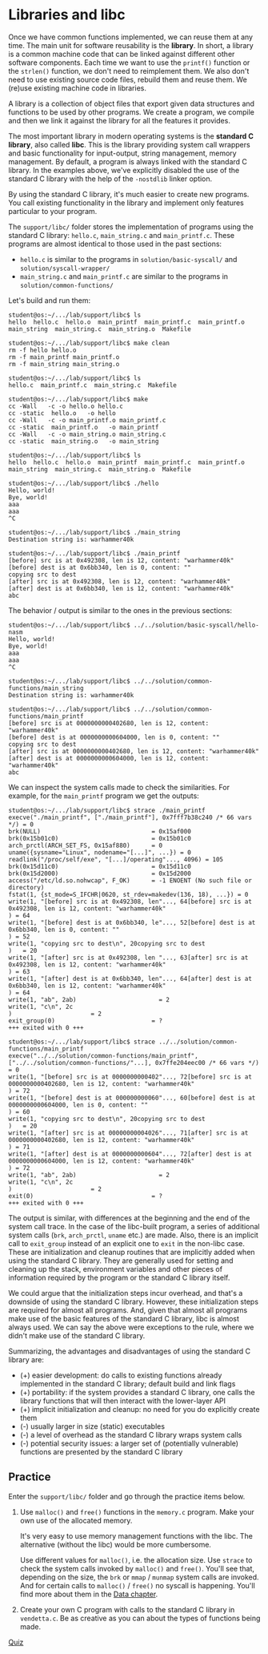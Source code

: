 # Libraries and libc

Once we have common functions implemented, we can reuse them at any time.
The main unit for software reusability is the **library**.
In short, a library is a common machine code that can be linked against different other software components.
Each time we want to use the `printf()` function or the `strlen()` function, we don't need to reimplement them.
We also don't need to use existing source code files, rebuild them and reuse them.
We (re)use existing machine code in libraries.

A library is a collection of object files that export given data structures and functions to be used by other programs.
We create a program, we compile and then we link it against the library for all the features it provides.

The most important library in modern operating systems is the **standard C library**, also called **libc**.
This is the library providing system call wrappers and basic functionality for input-output, string management, memory management.
By default, a program is always linked with the standard C library.
In the examples above, we've explicitly disabled the use of the standard C library with the help of the `-nostdlib` linker option.

By using the standard C library, it's much easier to create new programs.
You call existing functionality in the library and implement only features particular to your program.

The `support/libc/` folder stores the implementation of programs using the standard C library: `hello.c`, `main_string.c` and `main_printf.c`.
These programs are almost identical to those used in the past sections:

* `hello.c` is similar to the programs in `solution/basic-syscall/` and `solution/syscall-wrapper/`
* `main_string.c` and `main_printf.c` are similar to the programs in `solution/common-functions/`

Let's build and run them:

```console
student@os:~/.../lab/support/libc$ ls
hello  hello.c  hello.o  main_printf  main_printf.c  main_printf.o  main_string  main_string.c  main_string.o  Makefile

student@os:~/.../lab/support/libc$ make clean
rm -f hello hello.o
rm -f main_printf main_printf.o
rm -f main_string main_string.o

student@os:~/.../lab/support/libc$ ls
hello.c  main_printf.c  main_string.c  Makefile

student@os:~/.../lab/support/libc$ make
cc -Wall   -c -o hello.o hello.c
cc -static  hello.o   -o hello
cc -Wall   -c -o main_printf.o main_printf.c
cc -static  main_printf.o   -o main_printf
cc -Wall   -c -o main_string.o main_string.c
cc -static  main_string.o   -o main_string

student@os:~/.../lab/support/libc$ ls
hello  hello.c  hello.o  main_printf  main_printf.c  main_printf.o  main_string  main_string.c  main_string.o  Makefile

student@os:~/.../lab/support/libc$ ./hello
Hello, world!
Bye, world!
aaa
aaa
^C

student@os:~/.../lab/support/libc$ ./main_string
Destination string is: warhammer40k

student@os:~/.../lab/support/libc$ ./main_printf
[before] src is at 0x492308, len is 12, content: "warhammer40k"
[before] dest is at 0x6bb340, len is 0, content: ""
copying src to dest
[after] src is at 0x492308, len is 12, content: "warhammer40k"
[after] dest is at 0x6bb340, len is 12, content: "warhammer40k"
abc
```

The behavior / output is similar to the ones in the previous sections:

```console
student@os:~/.../lab/support/libc$ ../../solution/basic-syscall/hello-nasm
Hello, world!
Bye, world!
aaa
aaa
^C

student@os:~/.../lab/support/libc$ ../../solution/common-functions/main_string
Destination string is: warhammer40k

student@os:~/.../lab/support/libc$ ../../solution/common-functions/main_printf
[before] src is at 0000000000402680, len is 12, content: "warhammer40k"
[before] dest is at 0000000000604000, len is 0, content: ""
copying src to dest
[after] src is at 0000000000402680, len is 12, content: "warhammer40k"
[after] dest is at 0000000000604000, len is 12, content: "warhammer40k"
abc
```

We can inspect the system calls made to check the similarities.
For example, for the `main_printf` program we get the outputs:

```console
student@os:~/.../lab/support/libc$ strace ./main_printf
execve("./main_printf", ["./main_printf"], 0x7fff7b38c240 /* 66 vars */) = 0
brk(NULL)                               = 0x15af000
brk(0x15b01c0)                          = 0x15b01c0
arch_prctl(ARCH_SET_FS, 0x15af880)      = 0
uname({sysname="Linux", nodename="[...]", ...}) = 0
readlink("/proc/self/exe", "[...]/operating"..., 4096) = 105
brk(0x15d11c0)                          = 0x15d11c0
brk(0x15d2000)                          = 0x15d2000
access("/etc/ld.so.nohwcap", F_OK)      = -1 ENOENT (No such file or directory)
fstat(1, {st_mode=S_IFCHR|0620, st_rdev=makedev(136, 18), ...}) = 0
write(1, "[before] src is at 0x492308, len"..., 64[before] src is at 0x492308, len is 12, content: "warhammer40k"
) = 64
write(1, "[before] dest is at 0x6bb340, le"..., 52[before] dest is at 0x6bb340, len is 0, content: ""
) = 52
write(1, "copying src to dest\n", 20copying src to dest
)   = 20
write(1, "[after] src is at 0x492308, len "..., 63[after] src is at 0x492308, len is 12, content: "warhammer40k"
) = 63
write(1, "[after] dest is at 0x6bb340, len"..., 64[after] dest is at 0x6bb340, len is 12, content: "warhammer40k"
) = 64
write(1, "ab", 2ab)                       = 2
write(1, "c\n", 2c
)                      = 2
exit_group(0)                           = ?
+++ exited with 0 +++

student@os:~/.../lab/support/libc$ strace ../../solution/common-functions/main_printf
execve("../../solution/common-functions/main_printf", ["../../solution/common-functions/"...], 0x7ffe204eec00 /* 66 vars */) = 0
write(1, "[before] src is at 0000000000402"..., 72[before] src is at 0000000000402680, len is 12, content: "warhammer40k"
) = 72
write(1, "[before] dest is at 000000000060"..., 60[before] dest is at 0000000000604000, len is 0, content: ""
) = 60
write(1, "copying src to dest\n", 20copying src to dest
)   = 20
write(1, "[after] src is at 00000000004026"..., 71[after] src is at 0000000000402680, len is 12, content: "warhammer40k"
) = 71
write(1, "[after] dest is at 0000000000604"..., 72[after] dest is at 0000000000604000, len is 12, content: "warhammer40k"
) = 72
write(1, "ab", 2ab)                       = 2
write(1, "c\n", 2c
)                      = 2
exit(0)                                 = ?
+++ exited with 0 +++
```

The output is similar, with differences at the beginning and the end of the system call trace.
In the case of the libc-built program, a series of additional system calls (`brk`, `arch_prctl`, `uname` etc.) are made.
Also, there is an implicit call to `exit_group` instead of an explicit one to `exit` in the non-libc case.
These are initialization and cleanup routines that are implicitly added when using the standard C library.
They are generally used for setting and cleaning up the stack, environment variables and other pieces of information required by the program or the standard C library itself.

We could argue that the initialization steps incur overhead, and that's a downside of using the standard C library.
However, these initialization steps are required for almost all programs.
And, given that almost all programs make use of the basic features of the standard C library, libc is almost always used.
We can say the above were exceptions to the rule, where we didn't make use of the standard C library.

Summarizing, the advantages and disadvantages of using the standard C library are:

* (+) easier development: do calls to existing functions already implemented in the standard C library;
  default build and link flags
* (+) portability: if the system provides a standard C library, one calls the library functions that will then interact with the lower-layer API
* (+) implicit initialization and cleanup: no need for you do explicitly create them
* (-) usually larger in size (static) executables
* (-) a level of overhead as the standard C library wraps system calls
* (-) potential security issues: a larger set of (potentially vulnerable) functions are presented by the standard C library

## Practice

Enter the `support/libc/` folder and go through the practice items below.

1. Use `malloc()` and `free()` functions in the `memory.c` program.
   Make your own use of the allocated memory.

   It's very easy to use memory management functions with the libc.
   The alternative (without the libc) would be more cumbersome.

   Use different values for `malloc()`, i.e. the allocation size.
   Use `strace` to check the system calls invoked by `malloc()` and `free()`.
   You'll see that, depending on the size, the `brk` or `mmap` / `munmap` system calls are invoked.
   And for certain calls to `malloc()` / `free()` no syscall is happening.
   You'll find more about them in the [Data chapter](../../../data/lab).

1. Create your own C program with calls to the standard C library in `vendetta.c`.
   Be as creative as you can about the types of functions being made.

[Quiz](../quiz/libc.md)
